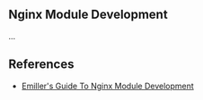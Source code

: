 Nginx Module Development
---
...


## References

* [Emiller's Guide To Nginx Module Development](http://www.evanmiller.org/nginx-modules-guide.html)

